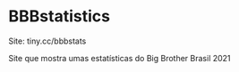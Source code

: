 # BBBstatistics

Site: tiny.cc/bbbstats

Site que mostra umas estatísticas do Big Brother Brasil 2021
